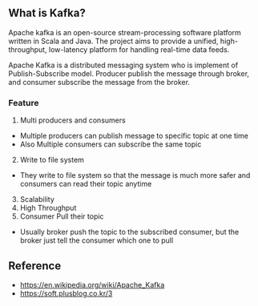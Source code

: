 ## What is Kafka?
Apache kafka is an open-source stream-processing software platform written in Scala and Java. The project aims to provide a unified, high-throughput, low-latency platform for handling real-time data feeds.

Apache Kafka is a distributed messaging system who is implement of Publish-Subscribe model. Producer publish the message through broker, and consumer subscribe the message from the broker.

### Feature
1. Multi producers and consumers
  - Multiple producers can publish message to specific topic at one time
  - Also Multiple consumers can subscribe the same topic
2. Write to file system
  - They write to file system so that the message is much more safer and consumers can read their topic anytime
3. Scalability
4. High Throughput
5. Consumer Pull their topic
  - Usually broker push the topic to the subscribed consumer, but the broker just tell the consumer which one to pull

## Reference
- https://en.wikipedia.org/wiki/Apache_Kafka
- https://soft.plusblog.co.kr/3
